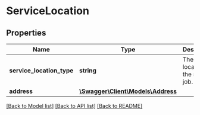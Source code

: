 # ServiceLocation

## Properties

Name | Type | Description | Notes
------------ | ------------- | ------------- | -------------
**service_location_type** | **string** | The location of the service job. | [optional]
**address** | [**\Swagger\Client\Models\Address**](Address.md) |  | [optional]

[[Back to Model list]](../../README.md#documentation-for-models) [[Back to API list]](../../README.md#documentation-for-api-endpoints) [[Back to README]](../../README.md)

